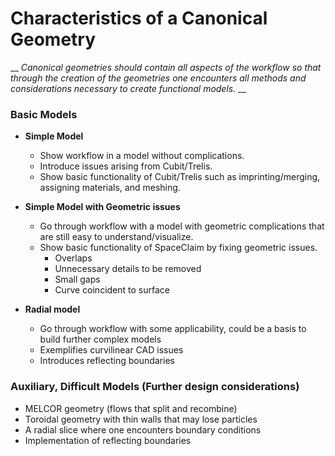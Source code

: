 # Characteristics of a Canonical Geometry

__ _Canonical geometries should contain all aspects of the workflow so that
through the creation of the geometries one encounters all methods and
considerations necessary to create functional models._ __

### Basic Models

  * __Simple Model__
    - Show workflow in a model without complications.
    - Introduce issues arising from Cubit/Trelis.
    - Show basic functionality of Cubit/Trelis such as imprinting/merging, assigning materials, and meshing.

  * __Simple Model with Geometric issues__
    - Go through workflow with a model with geometric complications that are still easy to understand/visualize.
    - Show basic functionality of SpaceClaim by fixing geometric issues.
      * Overlaps
      * Unnecessary details to be removed
      * Small gaps
      * Curve coincident to surface

  * __Radial model__
    - Go through workflow with some applicability, could be a basis to build further complex models
    - Exemplifies curvilinear CAD issues
    - Introduces reflecting boundaries

### Auxiliary, Difficult Models (Further design considerations)

* MELCOR geometry (flows that split and recombine)
* Toroidal geometry with thin walls that may lose particles
* A radial slice where one encounters boundary conditions
* Implementation of reflecting boundaries
